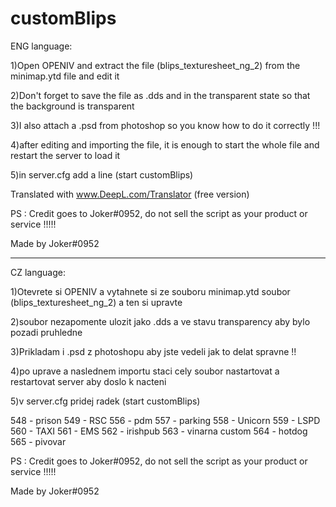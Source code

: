 # customBlips
ENG language:


1)Open OPENIV and extract the file (blips_texturesheet_ng_2) from the minimap.ytd file and edit it

2)Don't forget to save the file as .dds and in the transparent state so that the background is transparent

3)I also attach a .psd from photoshop so you know how to do it correctly !!!

4)after editing and importing the file, it is enough to start the whole file and restart the server to load it

5)in server.cfg add a line (start customBlips)

Translated with www.DeepL.com/Translator (free version)


PS : Credit goes to Joker#0952, do not sell the script as your product or service !!!!! 

Made by Joker#0952

-----------------------------------------------------------------------------------------------------------------
CZ language:

1)Otevrete si OPENIV a vytahnete si ze souboru minimap.ytd soubor (blips_texturesheet_ng_2) a ten si upravte

2)soubor nezapomente ulozit jako .dds a ve stavu transparency aby bylo pozadi pruhledne

3)Prikladam i .psd z photoshopu aby jste vedeli jak to delat spravne !!

4)po uprave a naslednem importu staci cely soubor nastartovat a restartovat server aby doslo k nacteni

5)v server.cfg pridej radek (start customBlips)

548 - prison
549 - RSC
556 - pdm
557 - parking
558 - Unicorn
559 - LSPD
560 - TAXI
561 - EMS
562 - irishpub
563 - vinarna custom
564 - hotdog
565 - pivovar


PS : Credit goes to Joker#0952, do not sell the script as your product or service !!!!! 

Made by Joker#0952
